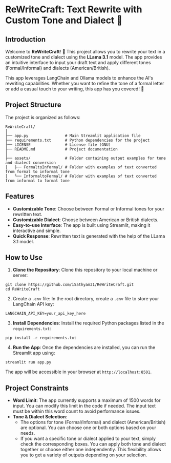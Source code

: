 # ReWriteCraft: Text Rewrite with Custom Tone and Dialect 🎨
## Introduction
Welcome to **ReWriteCraft**! 🎉 This project allows you to rewrite your text in a customized tone and dialect using the **LLama 3.1** model. The app provides an intuitive interface to input your draft text and apply different tones (Formal/Informal) and dialects (American/British).

This app leverages LangChain and Ollama models to enhance the AI's rewriting capabilities. Whether you want to refine the tone of a formal letter or add a casual touch to your writing, this app has you covered! 📝

## Project Structure
The project is organized as follows:
```
ReWriteCraft/
│
├── app.py                # Main Streamlit application file
├── requirements.txt      # Python dependencies for the project
├── LICENSE               # License file (GNU)
├── README.md             # Project documentation
│
├── assets/               # Folder containing output examples for tone and dialect conversion
│   ├── FormaltoInformal/ # Folder with examples of text converted from formal to informal tone
│   └── InformaltoFormal/ # Folder with examples of text converted from informal to formal tone
```

## Features
* **Customizable Tone**: Choose between Formal or Informal tones for your rewritten text.
* **Customizable Dialect**: Choose between American or British dialects.
* **Easy-to-use Interface**: The app is built using Streamlit, making it interactive and simple.
* **Quick Response**: Rewritten text is generated with the help of the LLama 3.1 model.

## How to Use
1. **Clone the Repository**: Clone this repository to your local machine or server:
```
git clone https://github.com/iSathyam31/ReWriteCraft.git
cd ReWriteCraft
```
2. Create a `.env` file: In the root directory, create a `.env` file to store your LangChain API key:
```
LANGCHAIN_API_KEY=your_api_key_here
```
3. **Install Dependencies**: Install the required Python packages listed in the `requirements.txt`:
```
pip install -r requirements.txt
```
4. **Run the App**: Once the dependencies are installed, you can run the Streamlit app using:
```
streamlit run app.py
```
The app will be accessible in your browser at `http://localhost:8501`.

## Project Constraints
* **Word Limit**: The app currently supports a maximum of 1500 words for input. You can modify this limit in the code if needed. The input text must be within this word count to avoid performance issues.
* **Tone & Dialect Selection**:
  - The options for tone (Formal/Informal) and dialect (American/British) are optional. You can choose one or both options based on your needs.
  - If you want a specific tone or dialect applied to your text, simply check the corresponding boxes. You can apply both tone and dialect together or choose either one independently.
  This flexibility allows you to get a variety of outputs depending on your selection.  


